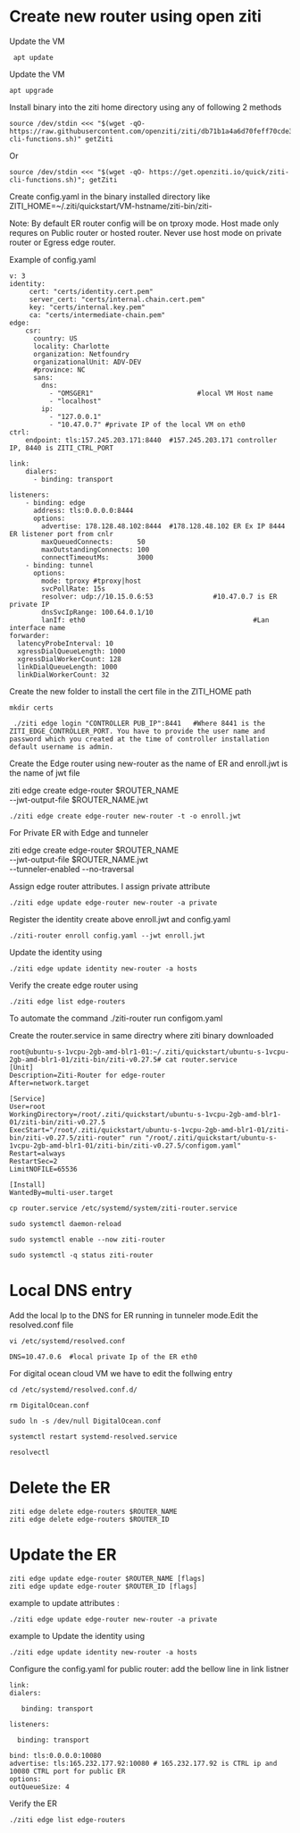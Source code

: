 # Create new router using open ziti

 Update the VM 
```
 apt update
```
Update the VM 
```
apt upgrade
```
Install binary into the ziti home directory using any of following 2 methods
```
source /dev/stdin <<< "$(wget -qO- https://raw.githubusercontent.com/openziti/ziti/db71b1a4a6d70feff70cde3962d2c9f9148a0dd5/quickstart/docker/image/ziti-cli-functions.sh)" getZiti
```
Or 
```
source /dev/stdin <<< "$(wget -qO- https://get.openziti.io/quick/ziti-cli-functions.sh)"; getZiti
```
Create config.yaml in the binary installed directory like ZITI_HOME=~/.ziti/quickstart/VM-hstname/ziti-bin/ziti-

Note: By default ER router config will be on tproxy mode. Host made only requres on Public router or hosted router. Never use host mode on private router or Egress edge router.

  Example of config.yaml
```
v: 3
identity:
     cert: "certs/identity.cert.pem"
     server_cert: "certs/internal.chain.cert.pem"
     key: "certs/internal.key.pem"
     ca: "certs/intermediate-chain.pem"
edge:
    csr:
      country: US
      locality: Charlotte
      organization: Netfoundry
      organizationalUnit: ADV-DEV
      #province: NC
      sans:
        dns:
          - "OMSGER1"                          #local VM Host name
          - "localhost"
        ip:
          - "127.0.0.1"
          - "10.47.0.7" #private IP of the local VM on eth0
ctrl:
    endpoint: tls:157.245.203.171:8440  #157.245.203.171 controller IP, 8440 is ZITI_CTRL_PORT

link:
    dialers:
      - binding: transport

listeners:
    - binding: edge
      address: tls:0.0.0.0:8444
      options:
        advertise: 178.128.48.102:8444  #178.128.48.102 ER Ex IP 8444 ER listener port from cnlr
        maxQueuedConnects:      50
        maxOutstandingConnects: 100
        connectTimeoutMs:       3000
    - binding: tunnel
      options:
        mode: tproxy #tproxy|host
        svcPollRate: 15s
        resolver: udp://10.15.0.6:53               #10.47.0.7 is ER private IP
        dnsSvcIpRange: 100.64.0.1/10
        lanIf: eth0                                          #Lan interface name
forwarder:
  latencyProbeInterval: 10
  xgressDialQueueLength: 1000
  xgressDialWorkerCount: 128
  linkDialQueueLength: 1000
  linkDialWorkerCount: 32
```
 Create the new folder to install the cert file in the ZITI_HOME path
 ```
 mkdir certs
```
```
 ./ziti edge login "CONTROLLER PUB_IP":8441   #Where 8441 is the  ZITI_EDGE_CONTROLLER_PORT. You have to provide the user name and password which you created at the time of controller installation default username is admin.
```
Create the Edge router using new-router as the name of ER and enroll.jwt is the name of jwt file

ziti edge create edge-router $ROUTER_NAME \
--jwt-output-file $ROUTER_NAME.jwt
```
./ziti edge create edge-router new-router -t -o enroll.jwt
```
For Private ER with Edge and tunneler

ziti edge create edge-router $ROUTER_NAME \
--jwt-output-file $ROUTER_NAME.jwt \
--tunneler-enabled --no-traversal

 Assign edge router attributes. I assign private attribute
 ```
 ./ziti edge update edge-router new-router -a private
```
  Register the identity create above enroll.jwt and config.yaml   
  ```
  ./ziti-router enroll config.yaml --jwt enroll.jwt
```
 Update the identity using 
 ```
 ./ziti edge update identity new-router -a hosts
```
Verify the create edge router using 
```
./ziti edge list edge-routers
```
 To automate the command ./ziti-router run configom.yaml 

Create the router.service in same directry where ziti binary downloaded
```
root@ubuntu-s-1vcpu-2gb-amd-blr1-01:~/.ziti/quickstart/ubuntu-s-1vcpu-2gb-amd-blr1-01/ziti-bin/ziti-v0.27.5# cat router.service
[Unit]
Description=Ziti-Router for edge-router
After=network.target

[Service]
User=root
WorkingDirectory=/root/.ziti/quickstart/ubuntu-s-1vcpu-2gb-amd-blr1-01/ziti-bin/ziti-v0.27.5
ExecStart="/root/.ziti/quickstart/ubuntu-s-1vcpu-2gb-amd-blr1-01/ziti-bin/ziti-v0.27.5/ziti-router" run "/root/.ziti/quickstart/ubuntu-s-1vcpu-2gb-amd-blr1-01/ziti-bin/ziti-v0.27.5/configom.yaml"
Restart=always
RestartSec=2
LimitNOFILE=65536

[Install]
WantedBy=multi-user.target
```
```
cp router.service /etc/systemd/system/ziti-router.service

sudo systemctl daemon-reload

sudo systemctl enable --now ziti-router

sudo systemctl -q status ziti-router 
```
# Local DNS entry

Add the local Ip to the DNS for ER running in tunneler mode.Edit the resolved.conf file 
```
vi /etc/systemd/resolved.conf

DNS=10.47.0.6  #local private Ip of the ER eth0
```
For digital ocean cloud VM we have to edit the follwing entry
```
cd /etc/systemd/resolved.conf.d/

rm DigitalOcean.conf

sudo ln -s /dev/null DigitalOcean.conf
```
```
systemctl restart systemd-resolved.service

resolvectl
```
# Delete the ER
```
ziti edge delete edge-routers $ROUTER_NAME
ziti edge delete edge-routers $ROUTER_ID
```
# Update the ER
```
ziti edge update edge-router $ROUTER_NAME [flags]
ziti edge update edge-router $ROUTER_ID [flags]
```
example to update attributes : 
```
./ziti edge update edge-router new-router -a private
```
example to Update the identity using 
```
./ziti edge update identity new-router -a hosts
```
 Configure the config.yaml for public router: add the bellow line in link listner
```
link:
dialers:

   binding: transport

listeners:

  binding: transport

bind: tls:0.0.0.0:10080
advertise: tls:165.232.177.92:10080 # 165.232.177.92 is CTRL ip and 10080 CTRL port for public ER
options:
outQueueSize: 4
```
Verify the ER 
```
./ziti edge list edge-routers
```
